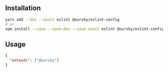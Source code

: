 ## Installation

```sh
yarn add --dev --exact eslint @oursky/eslint-config
# or
npm install --save --save-dev --save-exact eslint @oursky/eslint-config
```

## Usage

```JSON
{
  "extends": ["@oursky"]
}
```
